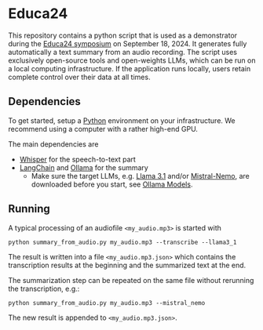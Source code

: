 # Educa24
This repository contains a python script that is used as a demonstrator during the [Educa24 symposium](https://www.educa.ch/de/veranstaltungen/2024/educa24-daten-als-grundlage-fuer-ki-systeme) on September 18, 2024. It generates fully automatically a text summary from an audio recording. The script uses exclusively open-source tools and open-weights LLMs, which can be run on a local computing infrastructure. If the application runs locally, users retain complete control over their data at all times.

## Dependencies
To get started, setup a [Python](https://www.python.org/) environment on your infrastructure. We recommend using a computer with a rather high-end GPU.

The main dependencies are
- [Whisper](https://github.com/openai/whisper) for the speech-to-text part
- [LangChain](https://www.langchain.com/langchain) and [Ollama](https://ollama.com/) for the summary
  - Make sure the target LLMs, e.g. [Llama 3.1](https://www.llama.com/) and/or [Mistral-Nemo](https://mistral.ai/news/mistral-nemo/), are downloaded before you start, see [Ollama Models](https://ollama.com/library).

## Running
A typical processing of an audiofile `<my_audio.mp3>` is started with

`python summary_from_audio.py my_audio.mp3 --transcribe --llama3_1`

The result is written into a file `<my_audio.mp3.json>` which contains the transcription results at the beginning and the summarized text at the end.

The summarization step can be repeated on the same file without rerunning the transcription, e.g.:

`python summary_from_audio.py my_audio.mp3 --mistral_nemo`

The new result is appended to `<my_audio.mp3.json>`.

